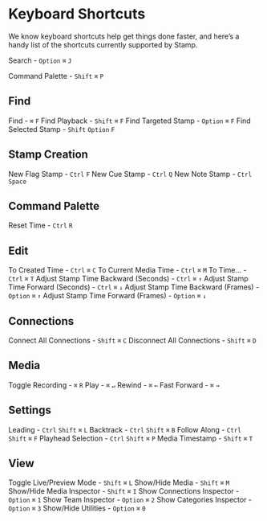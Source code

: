 # Keyboard Shortcuts

We know keyboard shortcuts help get things done faster, and here’s a handy list of the shortcuts currently supported by Stamp.

Search - `Option` `⌘` `J`

Command Palette - `Shift` `⌘` `P`

<a name="find"></a>
## Find
Find  - `⌘` `F`
Find Playback - `Shift` `⌘` `F`
Find Targeted Stamp - `Option` `⌘` `F`
Find Selected Stamp - `Shift` `Option` `F`

<a name="new-stamp"></a>
## Stamp Creation
New Flag Stamp - `Ctrl` `F` 
New Cue Stamp - `Ctrl` `Q` 
New Note Stamp - `Ctrl` `Space`

<a name="command-palette"></a>
## Command Palette
Reset Time - `Ctrl` `R` 

<a name="edit"></a>
## Edit
To Created Time - `Ctrl` `⌘` `C`
To Current Media Time - `Ctrl` `⌘` `M`
To Time... - `Ctrl` `⌘` `T`
Adjust Stamp Time Backward (Seconds) - `Ctrl` `⌘` `↑`
Adjust Stamp Time Forward (Seconds) - `Ctrl` `⌘` `↓`
Adjust Stamp Time Backward (Frames) - `Option` `⌘` `↑`
Adjust Stamp Time Forward (Frames) - `Option` `⌘` `↓`

<a name="connections"></a>
## Connections
Connect All Connections - `Shift` `⌘` `C` 
Disconnect All Connections - `Shift` `⌘` `D`

<a name="media"></a>
## Media
Toggle Recording - `⌘` `R`
Play - `⌘` `↵`
Rewind - `⌘` `←`
Fast Forward - `⌘` `→`

<a name="settings"></a>
## Settings
Leading - `Ctrl` `Shift` `⌘` `L`
Backtrack - `Ctrl` `Shift` `⌘` `B`
Follow Along - `Ctrl` `Shift` `⌘` `F`
Playhead Selection - `Ctrl` `Shift` `⌘` `P`
Media Timestamp - `Shift` `⌘` `T`

<a name="view"></a>
## View
Toggle Live/Preview Mode - `Shift` `⌘` `L`
Show/Hide Media - `Shift` `⌘` `M`
Show/Hide Media Inspector - `Shift` `⌘` `I`
Show Connections Inspector - `Option` `⌘` `1`
Show Team Inspector - `Option` `⌘` `2`
Show Categories Inspector - `Option` `⌘` `3`
Show/Hide Utilities - `Option` `⌘` `0`




